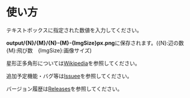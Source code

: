 ﻿# 使い方

テキストボックスに指定された数値を入力してください。

**output/{N}/{M}/{N}-{M}-{ImgSize}px.png**に保存されます。({N}:辺の数　{M}:飛び数　{ImgSize}:画像サイズ)

星形正多角形については[Wikipedia](https://ja.wikipedia.org/wiki/%E6%98%9F%E5%9E%8B%E6%AD%A3%E5%A4%9A%E8%A7%92%E5%BD%A2)を参照してください。

追加予定機能・バグ等は[Issuee](https://github.com/Ichihai1415/RegularStarPolygonGenerator/issues)を参照してください。

バージョン履歴は[Releases](https://github.com/Ichihai1415/RegularStarPolygonGenerator/releases)を参照してください。